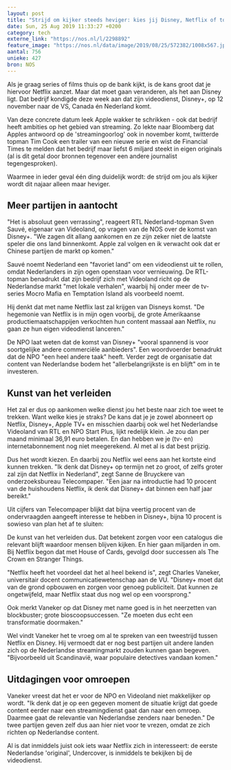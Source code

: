 ```yaml
---
layout: post
title: "Strijd om kijker steeds heviger: kies jij Disney, Netflix of toch Videoland?"
date: Sun, 25 Aug 2019 11:33:27 +0200
category: tech
externe_link: "https://nos.nl/l/2298892"
feature_image: "https://nos.nl/data/image/2019/08/25/572382/1008x567.jpg"
aantal: 756
unieke: 427
bron: NOS
---
```


<p>Als je graag series of films thuis op de bank kijkt, is de kans groot dat je hiervoor Netflix aanzet. Maar dat moet gaan veranderen, als het aan Disney ligt. Dat bedrijf kondigde deze week aan dat zijn videodienst, Disney+, op 12 november naar de VS, Canada én Nederland komt.</p>
<p>Van deze concrete datum leek Apple wakker te schrikken - ook dat bedrijf heeft ambities op het gebied van streaming. Zo lekte naar Bloomberg dat Apples antwoord op de 'streamingoorlog' ook in november komt, twitterde topman Tim Cook een trailer van een nieuwe serie en wist de Financial Times te melden dat het bedrijf maar liefst 6 miljard steekt in eigen originals (al is dit getal door bronnen tegenover een andere journalist tegengesproken).</p>
<p>Waarmee in ieder geval één ding duidelijk wordt: de strijd om jou als kijker wordt dit najaar alleen maar heviger.</p>
<h2>Meer partijen in aantocht</h2>
<p>"Het is absoluut geen verrassing", reageert RTL Nederland-topman Sven Sauvé, eigenaar van Videoland, op vragen van de NOS over de komst van Disney+. "We zagen dit allang aankomen en ze zijn zeker niet de laatste speler die ons land binnenkomt. Apple zal volgen en ik verwacht ook dat er Chinese partijen de markt op komen."</p>
<p>Sauvé noemt Nederland een "favoriet land" om een videodienst uit te rollen, omdat Nederlanders in zijn ogen openstaan voor vernieuwing. De RTL-topman benadrukt dat zijn bedrijf zich met Videoland richt op de Nederlandse markt "met lokale verhalen", waarbij hij onder meer de tv-series Mocro Mafia en Temptation Island als voorbeeld noemt.</p>
<p>Hij denkt dat met name Netflix last zal krijgen van Disneys komst. "De hegemonie van Netflix is in mijn ogen voorbij, de grote Amerikaanse productiemaatschappijen verkochten hun content massaal aan Netflix, nu gaan ze hun eigen videodienst lanceren."</p>
<p>De NPO laat weten dat de komst van Disney+ "vooral spannend is voor soortgelijke andere commerciële aanbieders". Een woordvoerder benadrukt dat de NPO "een heel andere taak" heeft. Verder zegt de organisatie dat content van Nederlandse bodem het "allerbelangrijkste is en blijft" om in te investeren.</p>
<h2>Kunst van het verleiden</h2>
<p>Het zal er dus op aankomen welke dienst jou het beste naar zich toe weet te trekken. Want welke kies je straks? De kans dat je je zowel abonneert op Netflix, Disney+, Apple TV+ en misschien daarbij ook wel het Nederlandse Videoland van RTL en NPO Start Plus, lijkt redelijk klein. Je zou dan per maand minimaal 36,91 euro betalen. En dan hebben we je (tv- en) internetabonnement nog niet meegerekend. Al met al is dat best prijzig.</p>
<p>Dus het wordt kiezen. En daarbij zou Netflix wel eens aan het kortste eind kunnen trekken. "Ik denk dat Disney+ op termijn net zo groot, of zelfs groter zal zijn dat Netflix in Nederland", zegt Sanne de Bruyckere van onderzoeksbureau Telecompaper. "Een jaar na introductie had 10 procent van de huishoudens Netflix, ik denk dat Disney+ dat binnen een half jaar bereikt."</p>
<p>Uit cijfers van Telecompaper blijkt dat bijna veertig procent van de ondervraagden aangeeft interesse te hebben in Disney+, bijna 10 procent is sowieso van plan het af te sluiten:</p>
<p>De kunst van het verleiden dus. Dat betekent zorgen voor een catalogus die relevant blijft waardoor mensen blijven kijken. En hier gaan miljarden in om. Bij Netflix begon dat met House of Cards, gevolgd door successen als The Crown en Stranger Things.</p>
<p>"Netflix heeft het voordeel dat het al heel bekend is", zegt Charles Vaneker, universitair docent communicatiewetenschap aan de VU. "Disney+ moet dat van de grond opbouwen en zorgen voor genoeg publiciteit. Dat kunnen ze ongetwijfeld, maar Netflix staat dus nog wel op een voorsprong."</p>
<p>Ook merkt Vaneker op dat Disney met name goed is in het neerzetten van blockbuster; grote bioscoopsuccessen. "Ze moeten dus echt een transformatie doormaken."</p>
<p>Wel vindt Vaneker het te vroeg om al te spreken van een tweestrijd tussen Netflix en Disney. Hij vermoedt dat er nog best partijen uit andere landen zich op de Nederlandse streamingmarkt zouden kunnen gaan begeven. "Bijvoorbeeld uit Scandinavië, waar populaire detectives vandaan komen."</p>
<h2>Uitdagingen voor omroepen</h2>
<p>Vaneker vreest dat het er voor de NPO en Videoland niet makkelijker op wordt. "Ik denk dat je op een gegeven moment de situatie krijgt dat goede content eerder naar een streamingdienst gaat dan naar een omroep. Daarmee gaat de relevantie van Nederlandse zenders naar beneden." De twee partijen geven zelf dus aan hier niet voor te vrezen, omdat ze zich richten op Nederlandse content.</p>
<p>Al is dat inmiddels juist ook iets waar Netflix zich in interesseert: de eerste Nederlandse 'original', Undercover, is inmiddels te bekijken bij de videodienst.</p>
